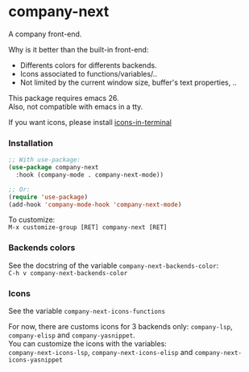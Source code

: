 
# company-next

A company front-end.  

Why is it better than the built-in front-end:  
- Differents colors for differents backends.
- Icons associated to functions/variables/..
- Not limited by the current window size, buffer's text properties, ..

This package requires emacs 26.  
Also, not compatible with emacs in a tty.  

If you want icons, please install [icons-in-terminal](https://github.com/sebastiencs/icons-in-terminal)  

### Installation
``` el
;; With use-package:
(use-package company-next
  :hook (company-mode . company-next-mode))

;; Or:
(require 'use-package)
(add-hook 'company-mode-hook 'company-next-mode)
```

To customize:  
`M-x customize-group [RET] company-next [RET]`   

### Backends colors

See the docstring of the variable `company-next-backends-color`:  
`C-h v company-next-backends-color`

### Icons

See the variable `company-next-icons-functions`  

For now, there are customs icons for 3 backends only: `company-lsp`, `company-elisp` and `company-yasnippet`.  
You can customize the icons with the variables:  
`company-next-icons-lsp`, `company-next-icons-elisp` and `company-next-icons-yasnippet`

